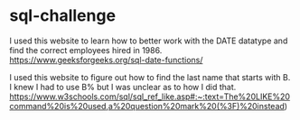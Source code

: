 # sql-challenge

I used this website to learn how to better work with the DATE datatype and find the correct employees hired in 1986.
https://www.geeksforgeeks.org/sql-date-functions/

I used this website to figure out how to find the last name that starts with B. I knew I had to use B% but I was unclear as to how I did that. https://www.w3schools.com/sql/sql_ref_like.asp#:~:text=The%20LIKE%20command%20is%20used,a%20question%20mark%20(%3F)%20instead)
